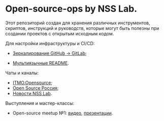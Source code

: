 # Open-source-ops by NSS Lab.

Этот репозиторий создан для хранения различных инструментов, скриптов, инструкций и руководств, 
которые могут быть полезны при создании проектов с открытым исходным кодом.

Для настройки инфраструктуры и CI/CD:

- [Зеркалирование GitHub -> GitLab](/mirror_repo_to_gitlab.md);

- [Мультиязычные README](/create_multilang_readme_files.md).

Чаты и каналы:

- [ITMO.Opensource](https://t.me/itmo_opensource);
- [Open Source Россия](https://t.me/OpenSourceRu);
- [Новости NSS Lab](https://t.me/NSS_group).

Выступления и мастер-классы:

- Open-source meetup №1: [видео](https://aim.club/publications/scientific-open-source-meetup), 
[презентации](https://disk.yandex.ru/d/mFybSAZIVEbe7w).
